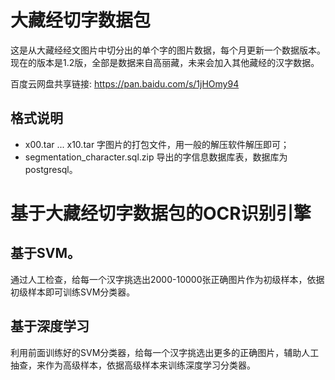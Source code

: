 # 大藏经切字数据包
这是从大藏经经文图片中切分出的单个字的图片数据，每个月更新一个数据版本。现在的版本是1.2版，全部是数据来自高丽藏，未来会加入其他藏经的汉字数据。

百度云网盘共享链接: https://pan.baidu.com/s/1jHOmy94

## 格式说明
- x00.tar ... x10.tar  字图片的打包文件，用一般的解压软件解压即可；
- segmentation_character.sql.zip 导出的字信息数据库表，数据库为postgresql。

# 基于大藏经切字数据包的OCR识别引擎
## 基于SVM。
通过人工检查，给每一个汉字挑选出2000-10000张正确图片作为初级样本，依据初级样本即可训练SVM分类器。
## 基于深度学习
利用前面训练好的SVM分类器，给每一个汉字挑选出更多的正确图片，辅助人工抽查，来作为高级样本，依据高级样本来训练深度学习分类器。
